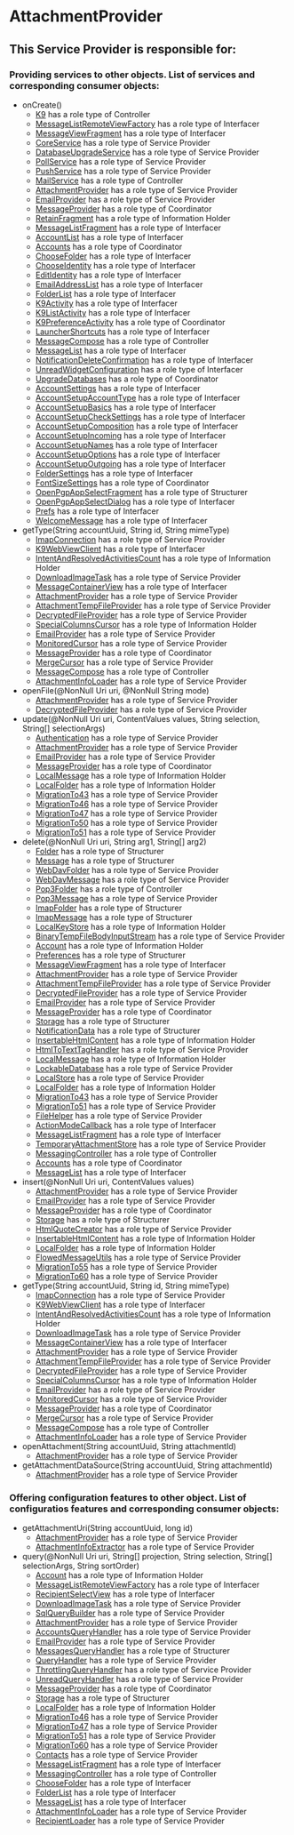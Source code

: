 # AttachmentProvider
## This Service Provider is responsible for:
### Providing services to other objects. List of services and corresponding consumer objects: 
* onCreate()
	* [K9](../Controllers/K9.md) has a role type of Controller
	* [MessageListRemoteViewFactory](../Interfacers/MessageListRemoteViewFactory.md) has a role type of Interfacer
	* [MessageViewFragment](../Interfacers/MessageViewFragment.md) has a role type of Interfacer
	* [CoreService](../ServiceProviders/CoreService.md) has a role type of Service Provider
	* [DatabaseUpgradeService](../ServiceProviders/DatabaseUpgradeService.md) has a role type of Service Provider
	* [PollService](../ServiceProviders/PollService.md) has a role type of Service Provider
	* [PushService](../ServiceProviders/PushService.md) has a role type of Service Provider
	* [MailService](../Controllers/MailService.md) has a role type of Controller
	* [AttachmentProvider](../ServiceProviders/AttachmentProvider.md) has a role type of Service Provider
	* [EmailProvider](../ServiceProviders/EmailProvider.md) has a role type of Service Provider
	* [MessageProvider](../Coordinators/MessageProvider.md) has a role type of Coordinator
	* [RetainFragment](../InformationHolders/RetainFragment.md) has a role type of Information Holder
	* [MessageListFragment](../Interfacers/MessageListFragment.md) has a role type of Interfacer
	* [AccountList](../Interfacers/AccountList.md) has a role type of Interfacer
	* [Accounts](../Coordinators/Accounts.md) has a role type of Coordinator
	* [ChooseFolder](../Interfacers/ChooseFolder.md) has a role type of Interfacer
	* [ChooseIdentity](../Interfacers/ChooseIdentity.md) has a role type of Interfacer
	* [EditIdentity](../Interfacers/EditIdentity.md) has a role type of Interfacer
	* [EmailAddressList](../Interfacers/EmailAddressList.md) has a role type of Interfacer
	* [FolderList](../Interfacers/FolderList.md) has a role type of Interfacer
	* [K9Activity](../Interfacers/K9Activity.md) has a role type of Interfacer
	* [K9ListActivity](../Interfacers/K9ListActivity.md) has a role type of Interfacer
	* [K9PreferenceActivity](../Coordinators/K9PreferenceActivity.md) has a role type of Coordinator
	* [LauncherShortcuts](../Interfacers/LauncherShortcuts.md) has a role type of Interfacer
	* [MessageCompose](../Controllers/MessageCompose.md) has a role type of Controller
	* [MessageList](../Interfacers/MessageList.md) has a role type of Interfacer
	* [NotificationDeleteConfirmation](../Interfacers/NotificationDeleteConfirmation.md) has a role type of Interfacer
	* [UnreadWidgetConfiguration](../Interfacers/UnreadWidgetConfiguration.md) has a role type of Interfacer
	* [UpgradeDatabases](../Coordinators/UpgradeDatabases.md) has a role type of Coordinator
	* [AccountSettings](../Interfacers/AccountSettings.md) has a role type of Interfacer
	* [AccountSetupAccountType](../Interfacers/AccountSetupAccountType.md) has a role type of Interfacer
	* [AccountSetupBasics](../Interfacers/AccountSetupBasics.md) has a role type of Interfacer
	* [AccountSetupCheckSettings](../Interfacers/AccountSetupCheckSettings.md) has a role type of Interfacer
	* [AccountSetupComposition](../Interfacers/AccountSetupComposition.md) has a role type of Interfacer
	* [AccountSetupIncoming](../Interfacers/AccountSetupIncoming.md) has a role type of Interfacer
	* [AccountSetupNames](../Interfacers/AccountSetupNames.md) has a role type of Interfacer
	* [AccountSetupOptions](../Interfacers/AccountSetupOptions.md) has a role type of Interfacer
	* [AccountSetupOutgoing](../Interfacers/AccountSetupOutgoing.md) has a role type of Interfacer
	* [FolderSettings](../Interfacers/FolderSettings.md) has a role type of Interfacer
	* [FontSizeSettings](../Coordinators/FontSizeSettings.md) has a role type of Coordinator
	* [OpenPgpAppSelectFragment](../Structurers/OpenPgpAppSelectFragment.md) has a role type of Structurer
	* [OpenPgpAppSelectDialog](../Interfacers/OpenPgpAppSelectDialog.md) has a role type of Interfacer
	* [Prefs](../Interfacers/Prefs.md) has a role type of Interfacer
	* [WelcomeMessage](../Interfacers/WelcomeMessage.md) has a role type of Interfacer
* getType(String accountUuid, String id, String mimeType)
	* [ImapConnection](../ServiceProviders/ImapConnection.md) has a role type of Service Provider
	* [K9WebViewClient](../Interfacers/K9WebViewClient.md) has a role type of Interfacer
	* [IntentAndResolvedActivitiesCount](../InformationHolders/IntentAndResolvedActivitiesCount.md) has a role type of Information Holder
	* [DownloadImageTask](../ServiceProviders/DownloadImageTask.md) has a role type of Service Provider
	* [MessageContainerView](../Interfacers/MessageContainerView.md) has a role type of Interfacer
	* [AttachmentProvider](../ServiceProviders/AttachmentProvider.md) has a role type of Service Provider
	* [AttachmentTempFileProvider](../ServiceProviders/AttachmentTempFileProvider.md) has a role type of Service Provider
	* [DecryptedFileProvider](../ServiceProviders/DecryptedFileProvider.md) has a role type of Service Provider
	* [SpecialColumnsCursor](../InformationHolders/SpecialColumnsCursor.md) has a role type of Information Holder
	* [EmailProvider](../ServiceProviders/EmailProvider.md) has a role type of Service Provider
	* [MonitoredCursor](../ServiceProviders/MonitoredCursor.md) has a role type of Service Provider
	* [MessageProvider](../Coordinators/MessageProvider.md) has a role type of Coordinator
	* [MergeCursor](../ServiceProviders/MergeCursor.md) has a role type of Service Provider
	* [MessageCompose](../Controllers/MessageCompose.md) has a role type of Controller
	* [AttachmentInfoLoader](../ServiceProviders/AttachmentInfoLoader.md) has a role type of Service Provider
* openFile(@NonNull Uri uri, @NonNull String mode)
	* [AttachmentProvider](../ServiceProviders/AttachmentProvider.md) has a role type of Service Provider
	* [DecryptedFileProvider](../ServiceProviders/DecryptedFileProvider.md) has a role type of Service Provider
* update(@NonNull Uri uri, ContentValues values, String selection, String[] selectionArgs)
	* [Authentication](../ServiceProviders/Authentication.md) has a role type of Service Provider
	* [AttachmentProvider](../ServiceProviders/AttachmentProvider.md) has a role type of Service Provider
	* [EmailProvider](../ServiceProviders/EmailProvider.md) has a role type of Service Provider
	* [MessageProvider](../Coordinators/MessageProvider.md) has a role type of Coordinator
	* [LocalMessage](../InformationHolders/LocalMessage.md) has a role type of Information Holder
	* [LocalFolder](../InformationHolders/LocalFolder.md) has a role type of Information Holder
	* [MigrationTo43](../ServiceProviders/MigrationTo43.md) has a role type of Service Provider
	* [MigrationTo46](../ServiceProviders/MigrationTo46.md) has a role type of Service Provider
	* [MigrationTo47](../ServiceProviders/MigrationTo47.md) has a role type of Service Provider
	* [MigrationTo50](../ServiceProviders/MigrationTo50.md) has a role type of Service Provider
	* [MigrationTo51](../ServiceProviders/MigrationTo51.md) has a role type of Service Provider
* delete(@NonNull Uri uri, String arg1, String[] arg2)
	* [Folder](../Structurers/Folder.md) has a role type of Structurer
	* [Message](../Structurers/Message.md) has a role type of Structurer
	* [WebDavFolder](../ServiceProviders/WebDavFolder.md) has a role type of Service Provider
	* [WebDavMessage](../ServiceProviders/WebDavMessage.md) has a role type of Service Provider
	* [Pop3Folder](../Controllers/Pop3Folder.md) has a role type of Controller
	* [Pop3Message](../ServiceProviders/Pop3Message.md) has a role type of Service Provider
	* [ImapFolder](../Structurers/ImapFolder.md) has a role type of Structurer
	* [ImapMessage](../Structurers/ImapMessage.md) has a role type of Structurer
	* [LocalKeyStore](../InformationHolders/LocalKeyStore.md) has a role type of Information Holder
	* [BinaryTempFileBodyInputStream](../ServiceProviders/BinaryTempFileBodyInputStream.md) has a role type of Service Provider
	* [Account](../InformationHolders/Account.md) has a role type of Information Holder
	* [Preferences](../Structurers/Preferences.md) has a role type of Structurer
	* [MessageViewFragment](../Interfacers/MessageViewFragment.md) has a role type of Interfacer
	* [AttachmentProvider](../ServiceProviders/AttachmentProvider.md) has a role type of Service Provider
	* [AttachmentTempFileProvider](../ServiceProviders/AttachmentTempFileProvider.md) has a role type of Service Provider
	* [DecryptedFileProvider](../ServiceProviders/DecryptedFileProvider.md) has a role type of Service Provider
	* [EmailProvider](../ServiceProviders/EmailProvider.md) has a role type of Service Provider
	* [MessageProvider](../Coordinators/MessageProvider.md) has a role type of Coordinator
	* [Storage](../Structurers/Storage.md) has a role type of Structurer
	* [NotificationData](../Structurers/NotificationData.md) has a role type of Structurer
	* [InsertableHtmlContent](../InformationHolders/InsertableHtmlContent.md) has a role type of Information Holder
	* [HtmlToTextTagHandler](../ServiceProviders/HtmlToTextTagHandler.md) has a role type of Service Provider
	* [LocalMessage](../InformationHolders/LocalMessage.md) has a role type of Information Holder
	* [LockableDatabase](../ServiceProviders/LockableDatabase.md) has a role type of Service Provider
	* [LocalStore](../ServiceProviders/LocalStore.md) has a role type of Service Provider
	* [LocalFolder](../InformationHolders/LocalFolder.md) has a role type of Information Holder
	* [MigrationTo43](../ServiceProviders/MigrationTo43.md) has a role type of Service Provider
	* [MigrationTo51](../ServiceProviders/MigrationTo51.md) has a role type of Service Provider
	* [FileHelper](../ServiceProviders/FileHelper.md) has a role type of Service Provider
	* [ActionModeCallback](../Interfacers/ActionModeCallback.md) has a role type of Interfacer
	* [MessageListFragment](../Interfacers/MessageListFragment.md) has a role type of Interfacer
	* [TemporaryAttachmentStore](../ServiceProviders/TemporaryAttachmentStore.md) has a role type of Service Provider
	* [MessagingController](../Controllers/MessagingController.md) has a role type of Controller
	* [Accounts](../Coordinators/Accounts.md) has a role type of Coordinator
	* [MessageList](../Interfacers/MessageList.md) has a role type of Interfacer
* insert(@NonNull Uri uri, ContentValues values)
	* [AttachmentProvider](../ServiceProviders/AttachmentProvider.md) has a role type of Service Provider
	* [EmailProvider](../ServiceProviders/EmailProvider.md) has a role type of Service Provider
	* [MessageProvider](../Coordinators/MessageProvider.md) has a role type of Coordinator
	* [Storage](../Structurers/Storage.md) has a role type of Structurer
	* [HtmlQuoteCreator](../ServiceProviders/HtmlQuoteCreator.md) has a role type of Service Provider
	* [InsertableHtmlContent](../InformationHolders/InsertableHtmlContent.md) has a role type of Information Holder
	* [LocalFolder](../InformationHolders/LocalFolder.md) has a role type of Information Holder
	* [FlowedMessageUtils](../ServiceProviders/FlowedMessageUtils.md) has a role type of Service Provider
	* [MigrationTo55](../ServiceProviders/MigrationTo55.md) has a role type of Service Provider
	* [MigrationTo60](../ServiceProviders/MigrationTo60.md) has a role type of Service Provider
* getType(String accountUuid, String id, String mimeType)
	* [ImapConnection](../ServiceProviders/ImapConnection.md) has a role type of Service Provider
	* [K9WebViewClient](../Interfacers/K9WebViewClient.md) has a role type of Interfacer
	* [IntentAndResolvedActivitiesCount](../InformationHolders/IntentAndResolvedActivitiesCount.md) has a role type of Information Holder
	* [DownloadImageTask](../ServiceProviders/DownloadImageTask.md) has a role type of Service Provider
	* [MessageContainerView](../Interfacers/MessageContainerView.md) has a role type of Interfacer
	* [AttachmentProvider](../ServiceProviders/AttachmentProvider.md) has a role type of Service Provider
	* [AttachmentTempFileProvider](../ServiceProviders/AttachmentTempFileProvider.md) has a role type of Service Provider
	* [DecryptedFileProvider](../ServiceProviders/DecryptedFileProvider.md) has a role type of Service Provider
	* [SpecialColumnsCursor](../InformationHolders/SpecialColumnsCursor.md) has a role type of Information Holder
	* [EmailProvider](../ServiceProviders/EmailProvider.md) has a role type of Service Provider
	* [MonitoredCursor](../ServiceProviders/MonitoredCursor.md) has a role type of Service Provider
	* [MessageProvider](../Coordinators/MessageProvider.md) has a role type of Coordinator
	* [MergeCursor](../ServiceProviders/MergeCursor.md) has a role type of Service Provider
	* [MessageCompose](../Controllers/MessageCompose.md) has a role type of Controller
	* [AttachmentInfoLoader](../ServiceProviders/AttachmentInfoLoader.md) has a role type of Service Provider
* openAttachment(String accountUuid, String attachmentId)
	* [AttachmentProvider](../ServiceProviders/AttachmentProvider.md) has a role type of Service Provider
* getAttachmentDataSource(String accountUuid, String attachmentId)
	* [AttachmentProvider](../ServiceProviders/AttachmentProvider.md) has a role type of Service Provider
### Offering configuration features to other object. List of configuratios features and corresponding consumer objects: 
* getAttachmentUri(String accountUuid, long id)
	* [AttachmentProvider](../ServiceProviders/AttachmentProvider.md) has a role type of Service Provider
	* [AttachmentInfoExtractor](../ServiceProviders/AttachmentInfoExtractor.md) has a role type of Service Provider
* query(@NonNull Uri uri, String[] projection, String selection, String[] selectionArgs, String sortOrder)
	* [Account](../InformationHolders/Account.md) has a role type of Information Holder
	* [MessageListRemoteViewFactory](../Interfacers/MessageListRemoteViewFactory.md) has a role type of Interfacer
	* [RecipientSelectView](../Interfacers/RecipientSelectView.md) has a role type of Interfacer
	* [DownloadImageTask](../ServiceProviders/DownloadImageTask.md) has a role type of Service Provider
	* [SqlQueryBuilder](../ServiceProviders/SqlQueryBuilder.md) has a role type of Service Provider
	* [AttachmentProvider](../ServiceProviders/AttachmentProvider.md) has a role type of Service Provider
	* [AccountsQueryHandler](../ServiceProviders/AccountsQueryHandler.md) has a role type of Service Provider
	* [EmailProvider](../ServiceProviders/EmailProvider.md) has a role type of Service Provider
	* [MessagesQueryHandler](../Structurers/MessagesQueryHandler.md) has a role type of Structurer
	* [QueryHandler](../ServiceProviders/QueryHandler.md) has a role type of Service Provider
	* [ThrottlingQueryHandler](../ServiceProviders/ThrottlingQueryHandler.md) has a role type of Service Provider
	* [UnreadQueryHandler](../ServiceProviders/UnreadQueryHandler.md) has a role type of Service Provider
	* [MessageProvider](../Coordinators/MessageProvider.md) has a role type of Coordinator
	* [Storage](../Structurers/Storage.md) has a role type of Structurer
	* [LocalFolder](../InformationHolders/LocalFolder.md) has a role type of Information Holder
	* [MigrationTo46](../ServiceProviders/MigrationTo46.md) has a role type of Service Provider
	* [MigrationTo47](../ServiceProviders/MigrationTo47.md) has a role type of Service Provider
	* [MigrationTo51](../ServiceProviders/MigrationTo51.md) has a role type of Service Provider
	* [MigrationTo60](../ServiceProviders/MigrationTo60.md) has a role type of Service Provider
	* [Contacts](../ServiceProviders/Contacts.md) has a role type of Service Provider
	* [MessageListFragment](../Interfacers/MessageListFragment.md) has a role type of Interfacer
	* [MessagingController](../Controllers/MessagingController.md) has a role type of Controller
	* [ChooseFolder](../Interfacers/ChooseFolder.md) has a role type of Interfacer
	* [FolderList](../Interfacers/FolderList.md) has a role type of Interfacer
	* [MessageList](../Interfacers/MessageList.md) has a role type of Interfacer
	* [AttachmentInfoLoader](../ServiceProviders/AttachmentInfoLoader.md) has a role type of Service Provider
	* [RecipientLoader](../ServiceProviders/RecipientLoader.md) has a role type of Service Provider
